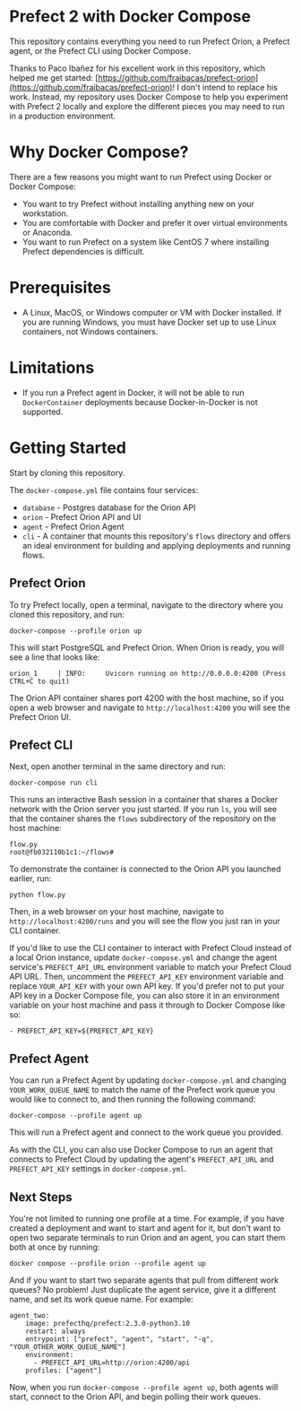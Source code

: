 # Prefect 2 with Docker Compose

This repository contains everything you need to run Prefect Orion, a Prefect agent, or the Prefect CLI using Docker Compose.

Thanks to Paco Ibañez for his excellent work in this repository, which helped me get started: [https://github.com/fraibacas/prefect-orion](https://github.com/fraibacas/prefect-orion)! I don't intend to replace his work. Instead, my repository uses Docker Compose to help you experiment with Prefect 2 locally and explore the different pieces you may need to run in a production environment.

# Why Docker Compose?

There are a few reasons you might want to run Prefect using Docker or Docker Compose:
* You want to try Prefect without installing anything new on your workstation. 
* You are comfortable with Docker and prefer it over virtual environments or Anaconda. 
* You want to run Prefect on a system like CentOS 7 where installing Prefect dependencies is difficult.

# Prerequisites

* A Linux, MacOS, or Windows computer or VM with Docker installed. If you are running Windows, you must have Docker set up to use Linux containers, not Windows containers.

# Limitations

* If you run a Prefect agent in Docker, it will not be able to run `DockerContainer` deployments because Docker-in-Docker is not supported. 

# Getting Started

Start by cloning this repository.

The `docker-compose.yml` file contains four services:
* `database` - Postgres database for the Orion API
* `orion` - Prefect Orion API and UI
* `agent` - Prefect Orion Agent
* `cli` - A container that mounts this repository's `flows` directory and offers an ideal environment for building and applying deployments and running flows. 

## Prefect Orion
To try Prefect locally, open a terminal, navigate to the directory where you cloned this repository, and run:

```
docker-compose --profile orion up
```

This will start PostgreSQL and Prefect Orion. When Orion is ready, you will see a line that looks like:

```
orion_1     | INFO:     Uvicorn running on http://0.0.0.0:4200 (Press CTRL+C to quit)
```

The Orion API container shares port 4200 with the host machine, so if you open a web browser and navigate to `http://localhost:4200` you will see the Prefect Orion UI.

## Prefect CLI

Next, open another terminal in the same directory and run:

```
docker-compose run cli
```

This runs an interactive Bash session in a container that shares a Docker network with the Orion server you just started. If you run `ls`, you will see that the container shares the `flows` subdirectory of the repository on the host machine:

```
flow.py
root@fb032110b1c1:~/flows#
```

To demonstrate the container is connected to the Orion API you launched earlier, run:

```
python flow.py
```

Then, in a web browser on your host machine, navigate to `http://localhost:4200/runs` and you will see the flow you just ran in your CLI container.

If you'd like to use the CLI container to interact with Prefect Cloud instead of a local Orion instance, update `docker-compose.yml` and change the agent service's `PREFECT_API_URL` environment variable to match your Prefect Cloud API URL. Then, uncomment the `PREFECT_API_KEY` environment variable and replace `YOUR_API_KEY` with your own API key. If you'd prefer not to put your API key in a Docker Compose file, you can also store it in an environment variable on your host machine and pass it through to Docker Compose like so:

```
- PREFECT_API_KEY=${PREFECT_API_KEY}
```

## Prefect Agent

You can run a Prefect Agent by updating `docker-compose.yml` and changing `YOUR_WORK_QUEUE_NAME` to match the name of the Prefect work queue you would like to connect to, and then running the following command:

```
docker-compose --profile agent up
```

This will run a Prefect agent and connect to the work queue you provided. 

As with the CLI, you can also use Docker Compose to run an agent that connects to Prefect Cloud by updating the agent's `PREFECT_API_URL` and `PREFECT_API_KEY` settings in `docker-compose.yml`.

## Next Steps

You're not limited to running one profile at a time. For example, if you have created a deployment and want to start and agent for it, but don't want to open two separate terminals to run Orion and an agent, you can start them both at once by running: 

```
docker compose --profile orion --profile agent up
```

And if you want to start two separate agents that pull from different work queues? No problem! Just duplicate the agent service, give it a different name, and set its work queue name. For example:

```
agent_two:
    image: prefecthq/prefect:2.3.0-python3.10
    restart: always
    entrypoint: ["prefect", "agent", "start", "-q", "YOUR_OTHER_WORK_QUEUE_NAME"]
    environment:
      - PREFECT_API_URL=http://orion:4200/api
    profiles: ["agent"]
```
Now, when you run `docker-compose --profile agent up`, both agents will start, connect to the Orion API, and begin polling their work queues.
